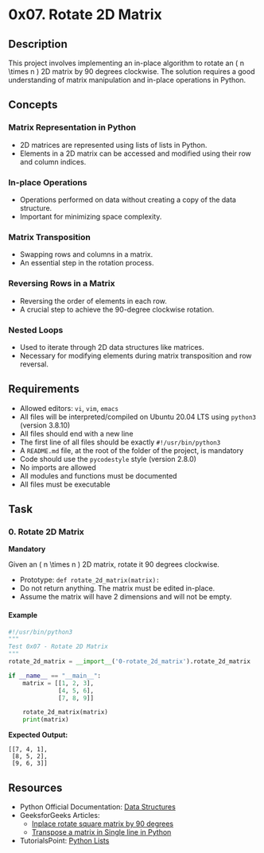 # 0x07. Rotate 2D Matrix

## Description

This project involves implementing an in-place algorithm to rotate an \( n \times n \) 2D matrix by 90 degrees clockwise. The solution requires a good understanding of matrix manipulation and in-place operations in Python.

## Concepts

### Matrix Representation in Python
- 2D matrices are represented using lists of lists in Python.
- Elements in a 2D matrix can be accessed and modified using their row and column indices.

### In-place Operations
- Operations performed on data without creating a copy of the data structure.
- Important for minimizing space complexity.

### Matrix Transposition
- Swapping rows and columns in a matrix.
- An essential step in the rotation process.

### Reversing Rows in a Matrix
- Reversing the order of elements in each row.
- A crucial step to achieve the 90-degree clockwise rotation.

### Nested Loops
- Used to iterate through 2D data structures like matrices.
- Necessary for modifying elements during matrix transposition and row reversal.

## Requirements

- Allowed editors: `vi`, `vim`, `emacs`
- All files will be interpreted/compiled on Ubuntu 20.04 LTS using `python3` (version 3.8.10)
- All files should end with a new line
- The first line of all files should be exactly `#!/usr/bin/python3`
- A `README.md` file, at the root of the folder of the project, is mandatory
- Code should use the `pycodestyle` style (version 2.8.0)
- No imports are allowed
- All modules and functions must be documented
- All files must be executable

## Task

### 0. Rotate 2D Matrix

**Mandatory**

Given an \( n \times n \) 2D matrix, rotate it 90 degrees clockwise.

- Prototype: `def rotate_2d_matrix(matrix):`
- Do not return anything. The matrix must be edited in-place.
- Assume the matrix will have 2 dimensions and will not be empty.

#### Example

```python
#!/usr/bin/python3
"""
Test 0x07 - Rotate 2D Matrix
"""
rotate_2d_matrix = __import__('0-rotate_2d_matrix').rotate_2d_matrix

if __name__ == "__main__":
    matrix = [[1, 2, 3],
              [4, 5, 6],
              [7, 8, 9]]

    rotate_2d_matrix(matrix)
    print(matrix)
```

**Expected Output:**
```
[[7, 4, 1],
 [8, 5, 2],
 [9, 6, 3]]
```

## Resources

- Python Official Documentation: [Data Structures](https://docs.python.org/3/tutorial/datastructures.html)
- GeeksforGeeks Articles:
  - [Inplace rotate square matrix by 90 degrees](https://www.geeksforgeeks.org/inplace-rotate-square-matrix-by-90-degrees/)
  - [Transpose a matrix in Single line in Python](https://www.geeksforgeeks.org/transpose-matrix-single-line-python/)
- TutorialsPoint: [Python Lists](https://www.tutorialspoint.com/python/python_lists.htm)



